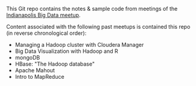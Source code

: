 This Git repo contains the notes & sample code from meetings of the [Indianapolis Big Data meetup](http://www.meetup.com/IndyBigData/).

Content associated with the following past meetups is contained this repo (in reverse chronological order):

* Managing a Hadoop cluster with Cloudera Manager
* Big Data Visualization with Hadoop and R
* mongoDB
* HBase: "The Hadoop database"
* Apache Mahout
* Intro to MapReduce
